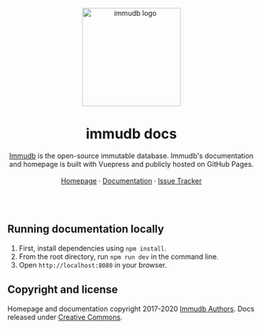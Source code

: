 <p align="center">
    <a href="http://inkline.io/">
        <img src="https://immudb.io/mascot.png" alt="immudb logo" width=200>
    </a>
</p>

<h1 align="center">immudb docs</h1>
    
<p align="center">
    <a href="https://immudb.io">Immudb</a> is the open-source immutable database. Immudb's documentation and homepage is built with Vuepress and publicly hosted on GitHub Pages. 
    <br/>
    <br/>
    <a href="https://immudb.io">Homepage</a>
    ·
    <a href="https://immudb.io/docs/">Documentation</a>
    ·
    <a href="https://github.com/codenotary/immudb/issues">Issue Tracker</a>
</p>

<br/>
<br/>

## Running documentation locally

1. First, install dependencies using `npm install`.
2. From the root directory, run `npm run dev` in the command line.
3. Open `http://localhost:8080` in your browser.

## Copyright and license
Homepage and documentation copyright 2017-2020 [Immudb Authors](https://github.com/codenotary/immudb/graphs/contributors). 
Docs released under [Creative Commons](https://github.com/codenotary/immudb.io/blob/master/docs/LICENSE).

